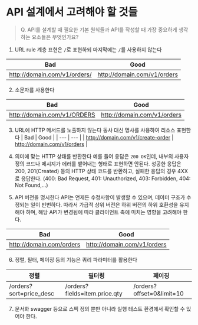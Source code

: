 # API 설계에서 고려해야 할 것들

> Q. API를 설계할 때 필요한 기본 원칙들과 API를 작성할 때 가장 중요하게 생각하는 요소들은 무엇인가요?

1. URL rule
계층 표현은 `/`로 표현하되 마지막에는 `/`를 사용하지 않는다

| Bad | Good |
| --- | --- |
| http://domain.com/v1/orders/ | http://domain.com/v1/orders |

2. 소문자를 사용한다

| Bad | Good |
| --- | --- |
| http://domain.com/v1/ORDERS | http://domain.com/v1/orders |

3. URL에 HTTP 메서드를 노출하지 않는다
동사 대신 명사를 사용하여 리소스 표현한다
| Bad | Good |
| --- | --- |
| http://domain.com/v1/create-order | http://domain.com/v1/orders |

4. 의미에 맞는 HTTP 상태를 반환한다
예를 들어 응답은 `200 OK`인데, 내부의 사용자 정의 코드나 메시지가 에러를 뱉어내는 형태로 표현하면 안된다.
성공한 응답은 200, 201(Created) 등의 HTTP 상태 코드를 반환하고, 실패한 응답의 경우 4XX로 응답한다.
(400: Bad Request, 401: Unauthorized, 403: Forbidden, 404: Not Found,...)

5. API 버전을 명시한다
API는 언제든 수정사항이 발생할 수 있으며, 데이터 구조가 수정되는 일이 빈번하다.
따라서 가급적 상위 버전은 하위 버전의 하위 호환성을 유지해야 하며, 해당 API가 변경됨에 따라 클라이언트 측에 미치는 영향을 고려해야 한다.

| Bad | Good |
| --- | --- |
| http://domain.com/orders | http://domain.com/v1/orders |

6. 정렬, 필터, 페이징 등의 기능은 쿼리 파라미터를 활용한다

| 정렬 | 필터링 | 페이징 |
| --- | --- | --- |
| /orders?sort=price_desc | /orders?fields=item.price.qty | /orders?offset=0&limit=10 |

7. 문서화
swagger 등으로 스펙 정의 뿐만 아니라 실행 테스트 환경에서 확인할 수 있어야 한다.
